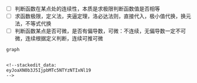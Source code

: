  - [ ] 判断函数在某点处的连续性，本质是求极限判断函数值是否相等
 - [ ] 求函数极限，定义法，夹逼定理，洛必达法则，直接代入，极小值代换，换元法，不等式代换
 - [ ] 判断函数某点是否可微，是否有偏导数，可微：不连续，无偏导数一定不可微，连续根据定义判断，连续可推可微
```
graph


<!--stackedit_data:
eyJoaXN0b3J5IjpbMTc5NTYzNTIxNl19
-->
